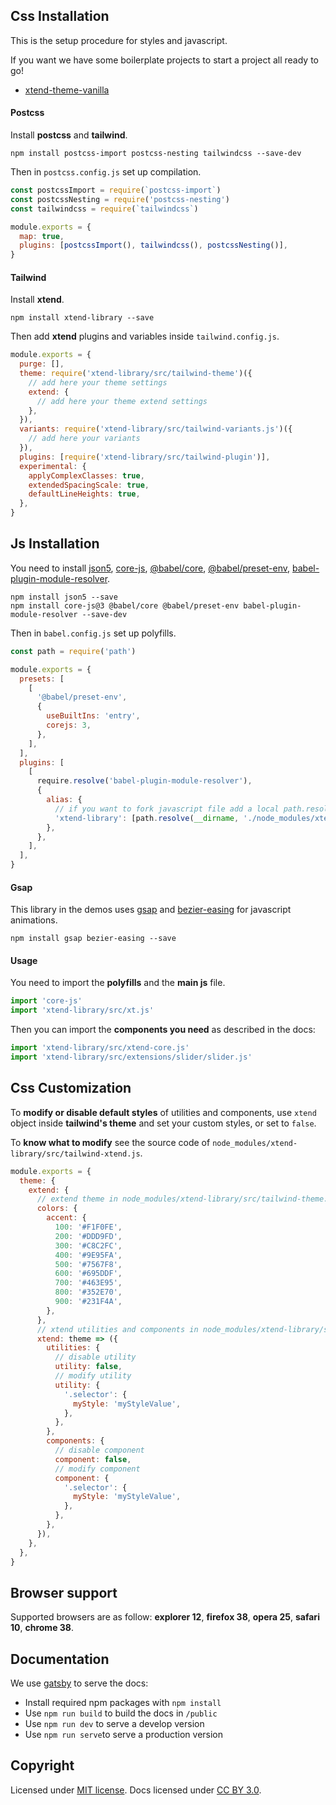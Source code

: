
## Css Installation

This is the setup procedure for styles and javascript.

If you want we have some boilerplate projects to start a project all ready to go!

* [xtend-theme-vanilla](https://github.com/minimit/xtend-theme-vanilla)

#### Postcss

Install **postcss** and **tailwind**.

```Shell
npm install postcss-import postcss-nesting tailwindcss --save-dev
```

Then in `postcss.config.js` set up compilation.

```jsx
const postcssImport = require(`postcss-import`)
const postcssNesting = require('postcss-nesting')
const tailwindcss = require(`tailwindcss`)

module.exports = {
  map: true,
  plugins: [postcssImport(), tailwindcss(), postcssNesting()],
}
```

#### Tailwind

Install **xtend**.

```Shell
npm install xtend-library --save
```

Then add **xtend** plugins and variables inside `tailwind.config.js`.

```jsx
module.exports = {
  purge: [],
  theme: require('xtend-library/src/tailwind-theme')({
    // add here your theme settings
    extend: {
      // add here your theme extend settings
    },
  }),
  variants: require('xtend-library/src/tailwind-variants.js')({
    // add here your variants
  }),
  plugins: [require('xtend-library/src/tailwind-plugin')],
  experimental: {
    applyComplexClasses: true,
    extendedSpacingScale: true,
    defaultLineHeights: true,
  },
}
```

## Js Installation

You need to install [json5](https://www.npmjs.com/package/json5), [core-js](https://www.npmjs.com/package/core-js), [@babel/core](https://www.npmjs.com/package/@babel/core), [@babel/preset-env](https://www.npmjs.com/package/@babel/preset-env), [babel-plugin-module-resolver](https://www.npmjs.com/package/babel-plugin-module-resolver).

```Shell
npm install json5 --save
npm install core-js@3 @babel/core @babel/preset-env babel-plugin-module-resolver --save-dev
```

Then in `babel.config.js` set up polyfills.

```jsx
const path = require('path')

module.exports = {
  presets: [
    [
      '@babel/preset-env',
      {
        useBuiltIns: 'entry',
        corejs: 3,
      },
    ],
  ],
  plugins: [
    [
      require.resolve('babel-plugin-module-resolver'),
      {
        alias: {
          // if you want to fork javascript file add a local path.resolve as first in array
          'xtend-library': [path.resolve(__dirname, './node_modules/xtend-library')],
        },
      },
    ],
  ],
}
```

#### Gsap

This library in the demos uses [gsap](https://github.com/greensock/GSAP) and [bezier-easing](https://github.com/gre/bezier-easing) for javascript animations.

```
npm install gsap bezier-easing --save
```

#### Usage

You need to import the **polyfills** and the **main js** file.

```jsx
import 'core-js'
import 'xtend-library/src/xt.js'
```

Then you can import the **components you need** as described in the docs:

```jsx
import 'xtend-library/src/xtend-core.js'
import 'xtend-library/src/extensions/slider/slider.js'
```

## Css Customization

To **modify or disable default styles** of utilities and components, use `xtend` object inside **tailwind's theme** and set your custom styles, or set to `false`.

To **know what to modify** see the source code of `node_modules/xtend-library/src/tailwind-xtend.js`.

```jsx
module.exports = {
  theme: {
    extend: {
      // extend theme in node_modules/xtend-library/src/tailwind-theme.js
      colors: {
        accent: {
          100: '#F1F0FE',
          200: '#DDD9FD',
          300: '#C8C2FC',
          400: '#9E95FA',
          500: '#7567F8',
          600: '#695DDF',
          700: '#463E95',
          800: '#352E70',
          900: '#231F4A',
        },
      },
      // xtend utilities and components in node_modules/xtend-library/src/tailwind-xtend.js
      xtend: theme => ({
        utilities: {
          // disable utility
          utility: false,
          // modify utility
          utility: {
            '.selector': {
              myStyle: 'myStyleValue',
            },
          },
        },
        components: {
          // disable component
          component: false,
          // modify component
          component: {
            '.selector': {
              myStyle: 'myStyleValue',
            },
          },
        },
      }),
    },
  },
}
```

## Browser support

Supported browsers are as follow: **explorer 12**, **firefox 38**, **opera 25**, **safari 10**, **chrome 38**.

## Documentation

We use [gatsby](https://www.npmjs.com/package/gatsby) to serve the docs:

* Install required npm packages with `npm install`
* Use `npm run build` to build the docs in `/public`
* Use `npm run dev` to serve a develop version
* Use `npm run serve`to serve a production version

## Copyright

Licensed under [MIT license](https://github.com/minimit/xtend-library/blob/master/LICENSE).
Docs licensed under [CC BY 3.0](https://github.com/minimit/xtend-library/blob/master/LICENSE-DOCS).
